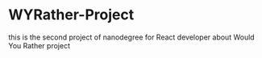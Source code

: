 # WYRather-Project
this is the second project of nanodegree for React developer  about Would You Rather project

